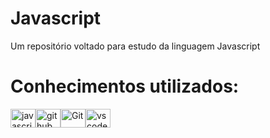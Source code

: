 # Javascript
Um repositório voltado para estudo da linguagem Javascript

# Conhecimentos utilizados:
<div style="display: flex;">
  <img src="https://cdn.jsdelivr.net/gh/devicons/devicon/icons/javascript/javascript-original.svg" alt="javascript" height="30" width="40">
  <img src="https://cdn.jsdelivr.net/gh/devicons/devicon/icons/github/github-original.svg" alt="github" height="30" width="40">
  <img src="https://cdn.jsdelivr.net/gh/devicons/devicon/icons/git/git-original.svg" alt="Git" height="30" width="40"/>
  <img src="https://cdn.jsdelivr.net/gh/devicons/devicon/icons/vscode/vscode-original.svg" alt="vscode" height="30" width="40">
</div>
